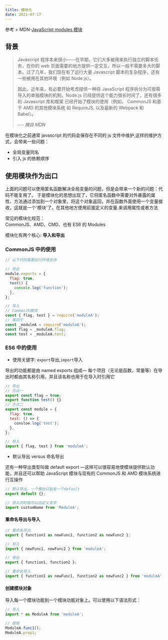 ```yaml
---
title: 模块化
date: 2021-07-17
---
```


参考 > MDN-[JavaScript modules 模块](https://developer.mozilla.org/zh-CN/docs/Web/JavaScript/Guide/Modules)

## 背景

> Javascript 程序本来很小——在早期，它们大多被用来执行独立的脚本任务，在你的 web 页面需要的地方提供一定交互，所以一般不需要多大的脚本。过了几年，我们现在有了运行大量 Javascript 脚本的复杂程序，还有一些被用在其他环境（例如 Node.js）。
>
> 因此，近年来，有必要开始考虑提供一种将 JavaScript 程序拆分为可按需导入的单独模块的机制。Node.js 已经提供这个能力很长时间了，还有很多的 Javascript 库和框架 已经开始了模块的使用（例如， CommonJS 和基于 AMD 的其他模块系统 如 RequireJS, 以及最新的 Webpack 和 Babel）。
>
> --- _摘自 MDN_

在模块化之前通常 javascript 的代码会保存在不同的 js 文件中维护,这样的维护方式，会带来一些问题：

- 全局变量同名
- 引入 js 的依赖顺序

## 使用模块作为出口

上面的问题可以使用匿名函数解决全局变量的问题，但是会带来一个新的问题：代码不能复用了。
于是模块化的思想出现了，它将匿名函数中需要对外暴露的属性、方法通过添加到一个对象里，将这个对象返回，并在函数外面使用一个变量接收，这就是一个'模块'了。在其他地方使用前面定义的变量.来调用属性或者方法

常见的模块化规范：  
 CommonJS、AMD、CMD、也有 ES6 的 Modules

模块化有两个核心: **导入和导出**

### CommonJS 中的使用

```js
// 以下代码需要运行环境支持

// 导出
module.exports = {
  flag: true,
  test() {
    console.log('function');
  },
};

// 导入
// CommonJS模块
const { flag, test } = require('moduleA');
// 等同于
const _moduleA = require('moduleA');
const flag = _moduleA.flag;
const test = _moduleA.test;
```

### ES6 中的使用

- 使用关键字: `export`导出,`import`导入

导出的功能都是由 named exports 组成— 每个项目（无论是函数，常量等）在导出时都由其名称引用，并且该名称也用于在导入时引用它

```js
// 导出
// 方式一
export const flag = true;
export function test() {}
// 方式二
export const module = {
  flag: true,
  test: () => {
    consloe.log('test');
  },
};

// 导入
import { flag, test } from 'moduleA';
```

- 默认导出 versus 命名导出

还有一种导出类型叫做 default export —这样可以很容易地使模块提供默认功能，并且还可以帮助 JavaScript 模块与现有的 CommonJS 和 AMD 模块系统进行互操作

```js
// 默认导出，一个模块只能有一个default
export default {};

// 导入的时候可以自定义名字
import customName from 'ModuleA';
```

#### 重命名导出与导入

```js
// 重命名导出
export { function1 as newFunc1, function2 as newFunc2 };

// 导入
import { newFunc1, newFunc2 } from 'moduleA';
```

```js
// 导出
export { function1, function2 };

// 重命名导入
import { function1 as newFunc1, function2 as newFunc2 } from 'moduleA';
```

#### 创建模块对象

导入每一个模块功能到一个模块功能对象上。可以使用以下语法形式：

```js
// 导入
import * as ModuleA from 'moduleA';

// 使用
ModuleA.func1();
ModuleA.prop1;
```
